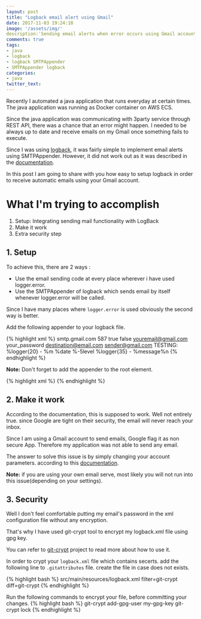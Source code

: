```yaml
---
layout: post
title: "Logback email alert using Gmail"
date: 2017-11-03 19:24:18
image: '/assets/img/'
description:'Sending email alerts when error occurs using Gmail account and Logback'
comments: true
tags:
- java
- logback
- logback SMTPAppender
- SMTPAppender logback
categories:
- java
twitter_text:
---
```


Recently I automated a java application that runs everyday at certain times. The java application was running as Docker container on AWS ECS.

Since the java application was communicating with 3party service through REST API, there was a chance that an error might happen. I needed to be always up to date and receive emails on my Gmail once something fails to execute.
  
Since I was using [logback](https://logback.qos.ch/), it was fairly simple to implement email alerts using SMTPAppender. However, it did not work out as it was described in the [documentation](https://logback.qos.ch/manual/appenders.html#gmailSTARTTLS).
  
In this post I am going to share with you how easy to setup logback in order to receive automatic emails using your Gmail account. 


# What I'm trying to accomplish

1. Setup: Integrating sending mail functionality with LogBack
2. Make it work
3. Extra security step

## 1. Setup

To achieve this, there are 2 ways :
- Use the email sending code at every place wherever i have used logger.error.
- Use the SMTPAppender of logback which sends email by itself whenever logger.error will be called.

Since I have many places where `logger.error` is used obviously the second way is better.

Add the following appender to your logback file.

{% highlight xml %}
<appender name="EMAIL" class="ch.qos.logback.classic.net.SMTPAppender">
    <smtpHost>smtp.gmail.com</smtpHost>
    <smtpPort>587</smtpPort>
    <STARTTLS>true</STARTTLS>
    <asynchronousSending>false</asynchronousSending>
    <username>youremail@gmail.com</username>
    <password>your_password</password>
    <to>destination@email.com</to>
    <from>sender@gmail.com</from>
    <subject>TESTING: %logger{20} - %m</subject>
    <layout class="ch.qos.logback.classic.PatternLayout">
        <pattern>%date %-5level %logger{35} - %message%n</pattern>
    </layout>
</appender>
{% endhighlight %} 
   
<b>Note:</b> Don't forget to add the appender to the root element.

{% highlight xml %}
<root level="DEBUG">
    <appender-ref ref="EMAIL" />
</root>
{% endhighlight %} 

## 2. Make it work

According to the documentation, this is supposed to work. Well not entirely true. since Google are tight on their security, the email will never reach your inbox.

Since I am using a Gmail account to send emails, Google flag it as non secure App. Therefore my application was not able to send any email.

The answer to solve this issue is by simply changing your account parameters. according to this [documentation](https://support.google.com/accounts/answer/6010255).

<b>Note:</b> if you are using your own email serve, most likely you will not run into this issue(depending on your settings).

## 3. Security

Well I don't feel comfortable putting my email's password in the xml configuration file without any encryption. 

That's why I have used git-crypt tool to encrypt my logback.xml file using gpg key.

You can refer to [git-crypt](https://github.com/AGWA/git-crypt) project to read more about how to use it.

In order to crypt your `logback.xml` file which contains secerts. add the following line to `.gitattributes` file. create the file in case does not exists.

{% highlight bash %}
src/main/resources/logback.xml filter=git-crypt diff=git-crypt
{% endhighlight %}

Run the following commands to encrypt your file, before committing your changes.
{% highlight bash %}
git-crypt add-gpg-user my-gpg-key
git-crypt lock
{% endhighlight %}
